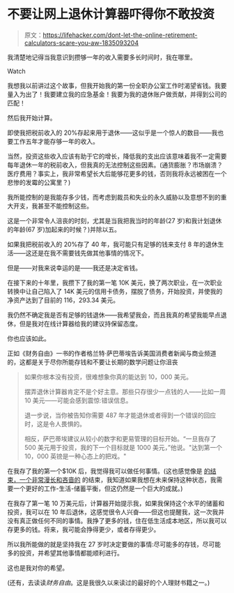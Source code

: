 # 不要让网上退休计算器吓得你不敢投资

> 原文：<https://lifehacker.com/dont-let-the-online-retirement-calculators-scare-you-aw-1835093204>

我清楚地记得当我意识到攒够一年的收入需要多长时间时，我在哪里。

Watch

我想我以前讲过这个故事，但我开始我的第一份全职办公室工作时渴望省钱。我要量入为出了！我要建立我的应急基金！我要为我的退休账户做贡献，并得到公司的匹配！

然后我开始计算。

即使我把税前收入的 20%存起来用于退休——这似乎是一个惊人的数目——我也要工作五年才能存够一年的收入。

当然，投资这些收入应该有助于它的增长，降低我的支出应该意味着我不一定需要每年退休一年的税前收入，但我真的无法控制这些因素。(通货膨胀？市场崩溃？医疗费用？事实上，我非常希望长大后能够花更多的钱，否则我将永远被困在一个悲惨的发霉的公寓里？)

我所能控制的是我能存多少钱，而考虑到裁员和失业的永久威胁以及意想不到的重大开支，我甚至不能控制这些。

这是一个非常令人沮丧的时刻，尤其是当我把我当时的年龄(27 岁)和我计划退休的年龄(67 岁)加起来的时候？)并除以五。

如果我把税前收入的 20%存了 40 年，我可能只有足够的钱来支付 8 年的退休生活——这还是在我不需要钱先做其他事情的情况下。

但是——对我来说幸运的是——我还是决定省钱。

在接下来的十年里，我攒下了我的第一笔 10K 美元，换了两次职业，在一次职业转换中让自己陷入了 14K 美元的信用卡债务，摆脱了债务，开始投资，并使我的净资产达到了目前的 116，293.34 美元。

我仍然不确定我是否有足够的钱退休——我希望我会，而且我真的希望我能早点退休，但是我对在线计算器给我的建议持保留态度。

你也应该如此。

正如《财务自由》一书的作者格兰特·萨巴蒂埃告诉美国消费者新闻与商业频道的，这都是关于尽你所能存钱和不要让长期的数学问题让你沮丧

> 如果你根本没有投资，很难想象你真的能达到 10，000 美元。
> 
> 摆弄退休计算器肯定不是个好主意。那些只存很少一点钱的人——比如一周 10 美元——可能会感到震惊:错误信息。
> 
> 退一步说，当你被告知你需要 487 年才能退休或者得到一个错误的回应时，这是令人畏惧的。
> 
> 相反，萨巴蒂埃建议从较小的数字和更易管理的目标开始。“一旦我存了 500 美元用于投资，我的下一个目标就是 1000 美元，”他说。"达到第一个 10，000 英镑是一种心态上的把戏。"

在我存了我的第一个$10K 后，我觉得我可以做任何事情。(这也感觉像是 [的结束，一个非常漫长和吝啬的](https://www.thebillfold.com/2014/07/the-year-i-saved-10000/) 的结束，我知道如果我想在未来保持这种状态，我需要一个更好的工作-生活-储蓄平衡，但这仍然是一个巨大的成就。)

在我存了第一笔 10 万美元后，计算器开始提示我，如果我保持这个水平的储蓄和投资，我可以在 10 年后退休，这感觉很令人兴奋——但这也提醒我，这一次我并没有真正做任何不同的事情。我挣了更多的钱，住在低生活成本地区，所以我可以存更多的钱。将来，我可能会挣得更少，或者存得更少。

所以我所能做的就是坚持我在 27 岁时决定要做的事情:尽可能多的存钱，尽可能多的投资，并希望其他事情都能顺利进行。

这也是我对你的希望。

(还有，去读读*财务自由*。这是我很久以来读过的最好的个人理财书籍之一。)